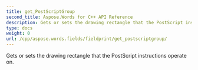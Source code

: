```yaml
---
title: get_PostScriptGroup
second_title: Aspose.Words for C++ API Reference
description: Gets or sets the drawing rectangle that the PostScript instructions operate on. 
type: docs
weight: 0
url: /cpp/aspose.words.fields/fieldprint/get_postscriptgroup/
---
```


Gets or sets the drawing rectangle that the PostScript instructions operate on. 

